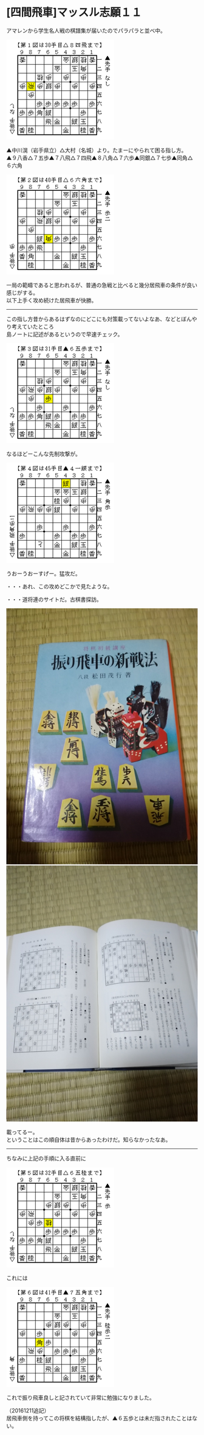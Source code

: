 # [四間飛車]マッスル志願１１  

アマレンから学生名人戦の棋譜集が届いたのでパラパラと並べ中。  

![](images/20160910010855.png)  

▲中川滉（岩手県立）△大村（名城）より。たまーにやられて困る指し方。  
▲９八香△７五歩▲７八飛△７四飛▲８八角△７六歩▲同銀△７七歩▲同角△６六角  

![](images/20160910010856.png)  

一局の範疇であると思われるが、普通の急戦と比べると幾分居飛車の条件が良い感じがする。  
以下上手く攻め続けた居飛車が快勝。  

----------  

この指し方昔からあるはずなのにどこにも対策載ってないよなあ、などとぼんやり考えていたところ  
島ノートに記述があるというので早速チェック。  

![](images/20160910010857.png)  

なるほどーこんな先制攻撃が。  

![](images/20160910010858.png)  

うおーうおーすげー。猛攻だ。  

・・・あれ、この攻めどこかで見たような。  

・・・道将連のサイトだ。古棋書探訪。  

![](images/20160910004047.jpg)![](images/20160910004747.jpg)  

載ってるー。  
ということはこの順自体は昔からあったわけだ。知らなかったなあ。  

----------  

ちなみに上記の手順に入る直前に  

![](images/20160910010859.png)  

これには  

![](images/20160910010900.png)  

これで振り飛車良しと記されていて非常に勉強になりました。  

（20161211追記）  
居飛車側を持ってこの将棋を結構指したが、▲６五歩とは未だ指されたことはない。  
